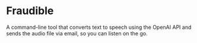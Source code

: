 # Fraudible
A command-line tool that converts text to speech using the OpenAI API and sends the audio file via email, so you can listen on the go.
